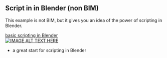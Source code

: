 ## Script in in Blender (non BIM)
This example is not BIM, but it gives you an idea of the power of scripting in Blender.

[basic scripting in Blender](https://www.youtube.com/watch?v=[vid-id]&ab_channel=TheCGEssentials)<br>
[![IMAGE ALT TEXT HERE](https://img.youtube.com/vi/Ef_2NKfuySA/0.jpg)](https://www.youtube.com/watch?v=Ef_2NKfuySA)
*  a great start for scripting in Blender 
